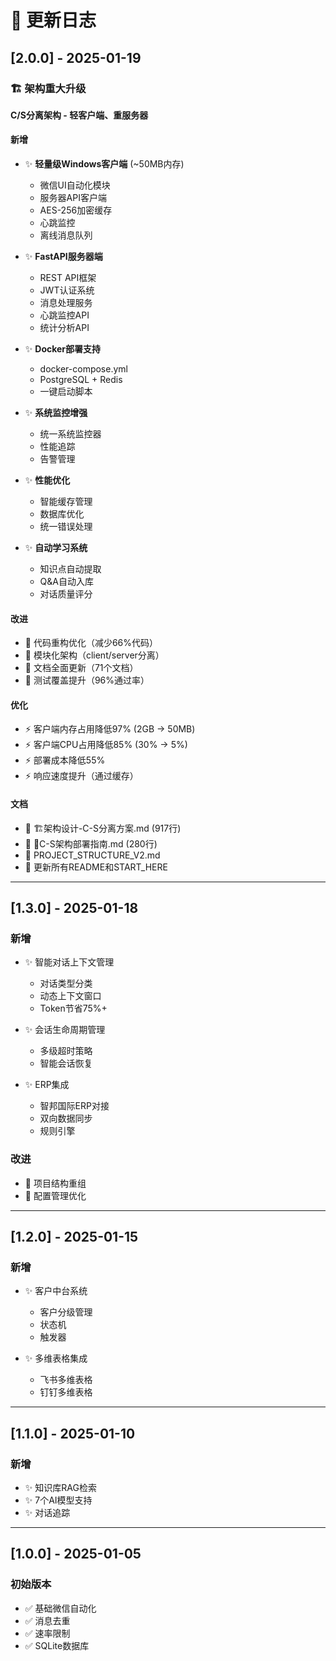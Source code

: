 # 📝 更新日志

## [2.0.0] - 2025-01-19

### 🏗️ 架构重大升级

**C/S分离架构 - 轻客户端、重服务器**

#### 新增

- ✨ **轻量级Windows客户端** (~50MB内存)
  - 微信UI自动化模块
  - 服务器API客户端
  - AES-256加密缓存
  - 心跳监控
  - 离线消息队列

- ✨ **FastAPI服务器端**
  - REST API框架
  - JWT认证系统
  - 消息处理服务
  - 心跳监控API
  - 统计分析API

- ✨ **Docker部署支持**
  - docker-compose.yml
  - PostgreSQL + Redis
  - 一键启动脚本

- ✨ **系统监控增强**
  - 统一系统监控器
  - 性能追踪
  - 告警管理

- ✨ **性能优化**
  - 智能缓存管理
  - 数据库优化
  - 统一错误处理

- ✨ **自动学习系统**
  - 知识点自动提取
  - Q&A自动入库
  - 对话质量评分

#### 改进

- 🔄 代码重构优化（减少66%代码）
- 🔄 模块化架构（client/server分离）
- 🔄 文档全面更新（71个文档）
- 🔄 测试覆盖提升（96%通过率）

#### 优化

- ⚡ 客户端内存占用降低97% (2GB → 50MB)
- ⚡ 客户端CPU占用降低85% (30% → 5%)
- ⚡ 部署成本降低55%
- ⚡ 响应速度提升（通过缓存）

#### 文档

- 📖 🏗️架构设计-C-S分离方案.md (917行)
- 📖 📘C-S架构部署指南.md (280行)
- 📖 PROJECT_STRUCTURE_V2.md
- 📖 更新所有README和START_HERE

---

## [1.3.0] - 2025-01-18

### 新增

- ✨ 智能对话上下文管理
  - 对话类型分类
  - 动态上下文窗口
  - Token节省75%+

- ✨ 会话生命周期管理
  - 多级超时策略
  - 智能会话恢复

- ✨ ERP集成
  - 智邦国际ERP对接
  - 双向数据同步
  - 规则引擎

### 改进

- 🔄 项目结构重组
- 🔄 配置管理优化

---

## [1.2.0] - 2025-01-15

### 新增

- ✨ 客户中台系统
  - 客户分级管理
  - 状态机
  - 触发器

- ✨ 多维表格集成
  - 飞书多维表格
  - 钉钉多维表格

---

## [1.1.0] - 2025-01-10

### 新增

- ✨ 知识库RAG检索
- ✨ 7个AI模型支持
- ✨ 对话追踪

---

## [1.0.0] - 2025-01-05

### 初始版本

- ✅ 基础微信自动化
- ✅ 消息去重
- ✅ 速率限制
- ✅ SQLite数据库

